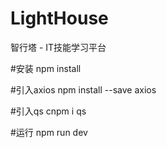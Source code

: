 ﻿# LightHouse
智行塔  -  IT技能学习平台


#安装
   npm install

#引入axios
   npm install --save axios

#引入qs
   cnpm i qs  

#运行
   npm run dev